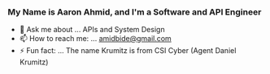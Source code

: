 ### My Name is Aaron Ahmid, and I'm a Software and API Engineer

- 💬 Ask me about ... APIs and System Design
- 📫 How to reach me: ... amidbide@gmail.com
- ⚡ Fun fact: ... The name Krumitz is from CSI Cyber (Agent Daniel Krumitz)
